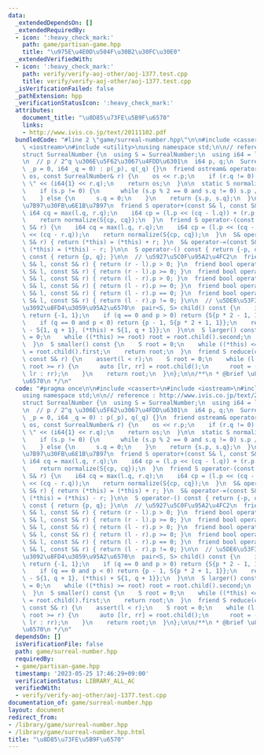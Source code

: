 ```yaml
---
data:
  _extendedDependsOn: []
  _extendedRequiredBy:
  - icon: ':heavy_check_mark:'
    path: game/partisan-game.hpp
    title: "\u975E\u4E0D\u504F\u30B2\u30FC\u30E0"
  _extendedVerifiedWith:
  - icon: ':heavy_check_mark:'
    path: verify/verify-aoj-other/aoj-1377.test.cpp
    title: verify/verify-aoj-other/aoj-1377.test.cpp
  _isVerificationFailed: false
  _pathExtension: hpp
  _verificationStatusIcon: ':heavy_check_mark:'
  attributes:
    document_title: "\u8D85\u73FE\u5B9F\u6570"
    links:
    - http://www.ivis.co.jp/text/20111102.pdf
  bundledCode: "#line 2 \"game/surreal-number.hpp\"\n\n#include <cassert>\n#include\
    \ <iostream>\n#include <utility>\nusing namespace std;\n\n// reference : http://www.ivis.co.jp/text/20111102.pdf\n\
    struct SurrealNumber {\n  using S = SurrealNumber;\n  using i64 = long long;\n\
    \n  // p / 2^q \u306E\u5F62\u3067\u4FDD\u6301\n  i64 p, q;\n  SurrealNumber(i64\
    \ _p = 0, i64 _q = 0) : p(_p), q(_q) {}\n  friend ostream& operator<<(ostream&\
    \ os, const SurrealNumber& r) {\n    os << r.p;\n    if (r.q != 0) os << \" /\
    \ \" << (i64{1} << r.q);\n    return os;\n  }\n\n  static S normalize(S s) {\n\
    \    if (s.p != 0) {\n      while (s.p % 2 == 0 and s.q != 0) s.p /= 2, s.q--;\n\
    \    } else {\n      s.q = 0;\n    }\n    return {s.p, s.q};\n  }\n\n  // \u52A0\
    \u7B97\u30FB\u6E1B\u7B97\n  friend S operator+(const S& l, const S& r) {\n   \
    \ i64 cq = max(l.q, r.q);\n    i64 cp = (l.p << (cq - l.q)) + (r.p << (cq - r.q));\n\
    \    return normalize(S{cp, cq});\n  }\n  friend S operator-(const S& l, const\
    \ S& r) {\n    i64 cq = max(l.q, r.q);\n    i64 cp = (l.p << (cq - l.q)) - (r.p\
    \ << (cq - r.q));\n    return normalize(S{cp, cq});\n  }\n  S& operator+=(const\
    \ S& r) { return (*this) = (*this) + r; }\n  S& operator-=(const S& r) { return\
    \ (*this) = (*this) - r; }\n\n  S operator-() const { return {-p, q}; }\n  S operator+()\
    \ const { return {p, q}; }\n\n  // \u5927\u5C0F\u95A2\u4FC2\n  friend bool operator<(const\
    \ S& l, const S& r) { return (r - l).p > 0; }\n  friend bool operator<=(const\
    \ S& l, const S& r) { return (r - l).p >= 0; }\n  friend bool operator>(const\
    \ S& l, const S& r) { return (l - r).p > 0; }\n  friend bool operator>=(const\
    \ S& l, const S& r) { return (l - r).p >= 0; }\n  friend bool operator==(const\
    \ S& l, const S& r) { return (l - r).p == 0; }\n  friend bool operator!=(const\
    \ S& l, const S& r) { return (l - r).p != 0; }\n\n  // \u5DE6\u53F3\u306E\u5B50\
    \u3092\u8FD4\u3059\u95A2\u6570\n  pair<S, S> child() const {\n    if (p == 0)\
    \ return {-1, 1};\n    if (q == 0 and p > 0) return {S{p * 2 - 1, 1}, p + 1};\n\
    \    if (q == 0 and p < 0) return {p - 1, S{p * 2 + 1, 1}};\n    return {(*this)\
    \ - S{1, q + 1}, (*this) + S{1, q + 1}};\n  }\n\n  S larger() const {\n    S root\
    \ = 0;\n    while ((*this) >= root) root = root.child().second;\n    return root;\n\
    \  }\n  S smaller() const {\n    S root = 0;\n    while ((*this) <= root) root\
    \ = root.child().first;\n    return root;\n  }\n  friend S reduce(const S& l,\
    \ const S& r) {\n    assert(l < r);\n    S root = 0;\n    while (l >= root or\
    \ root >= r) {\n      auto [lr, rr] = root.child();\n      root = (r <= root ?\
    \ lr : rr);\n    }\n    return root;\n  }\n};\n\n/**\n * @brief \u8D85\u73FE\u5B9F\
    \u6570\n */\n"
  code: "#pragma once\n\n#include <cassert>\n#include <iostream>\n#include <utility>\n\
    using namespace std;\n\n// reference : http://www.ivis.co.jp/text/20111102.pdf\n\
    struct SurrealNumber {\n  using S = SurrealNumber;\n  using i64 = long long;\n\
    \n  // p / 2^q \u306E\u5F62\u3067\u4FDD\u6301\n  i64 p, q;\n  SurrealNumber(i64\
    \ _p = 0, i64 _q = 0) : p(_p), q(_q) {}\n  friend ostream& operator<<(ostream&\
    \ os, const SurrealNumber& r) {\n    os << r.p;\n    if (r.q != 0) os << \" /\
    \ \" << (i64{1} << r.q);\n    return os;\n  }\n\n  static S normalize(S s) {\n\
    \    if (s.p != 0) {\n      while (s.p % 2 == 0 and s.q != 0) s.p /= 2, s.q--;\n\
    \    } else {\n      s.q = 0;\n    }\n    return {s.p, s.q};\n  }\n\n  // \u52A0\
    \u7B97\u30FB\u6E1B\u7B97\n  friend S operator+(const S& l, const S& r) {\n   \
    \ i64 cq = max(l.q, r.q);\n    i64 cp = (l.p << (cq - l.q)) + (r.p << (cq - r.q));\n\
    \    return normalize(S{cp, cq});\n  }\n  friend S operator-(const S& l, const\
    \ S& r) {\n    i64 cq = max(l.q, r.q);\n    i64 cp = (l.p << (cq - l.q)) - (r.p\
    \ << (cq - r.q));\n    return normalize(S{cp, cq});\n  }\n  S& operator+=(const\
    \ S& r) { return (*this) = (*this) + r; }\n  S& operator-=(const S& r) { return\
    \ (*this) = (*this) - r; }\n\n  S operator-() const { return {-p, q}; }\n  S operator+()\
    \ const { return {p, q}; }\n\n  // \u5927\u5C0F\u95A2\u4FC2\n  friend bool operator<(const\
    \ S& l, const S& r) { return (r - l).p > 0; }\n  friend bool operator<=(const\
    \ S& l, const S& r) { return (r - l).p >= 0; }\n  friend bool operator>(const\
    \ S& l, const S& r) { return (l - r).p > 0; }\n  friend bool operator>=(const\
    \ S& l, const S& r) { return (l - r).p >= 0; }\n  friend bool operator==(const\
    \ S& l, const S& r) { return (l - r).p == 0; }\n  friend bool operator!=(const\
    \ S& l, const S& r) { return (l - r).p != 0; }\n\n  // \u5DE6\u53F3\u306E\u5B50\
    \u3092\u8FD4\u3059\u95A2\u6570\n  pair<S, S> child() const {\n    if (p == 0)\
    \ return {-1, 1};\n    if (q == 0 and p > 0) return {S{p * 2 - 1, 1}, p + 1};\n\
    \    if (q == 0 and p < 0) return {p - 1, S{p * 2 + 1, 1}};\n    return {(*this)\
    \ - S{1, q + 1}, (*this) + S{1, q + 1}};\n  }\n\n  S larger() const {\n    S root\
    \ = 0;\n    while ((*this) >= root) root = root.child().second;\n    return root;\n\
    \  }\n  S smaller() const {\n    S root = 0;\n    while ((*this) <= root) root\
    \ = root.child().first;\n    return root;\n  }\n  friend S reduce(const S& l,\
    \ const S& r) {\n    assert(l < r);\n    S root = 0;\n    while (l >= root or\
    \ root >= r) {\n      auto [lr, rr] = root.child();\n      root = (r <= root ?\
    \ lr : rr);\n    }\n    return root;\n  }\n};\n\n/**\n * @brief \u8D85\u73FE\u5B9F\
    \u6570\n */\n"
  dependsOn: []
  isVerificationFile: false
  path: game/surreal-number.hpp
  requiredBy:
  - game/partisan-game.hpp
  timestamp: '2023-05-25 17:46:29+09:00'
  verificationStatus: LIBRARY_ALL_AC
  verifiedWith:
  - verify/verify-aoj-other/aoj-1377.test.cpp
documentation_of: game/surreal-number.hpp
layout: document
redirect_from:
- /library/game/surreal-number.hpp
- /library/game/surreal-number.hpp.html
title: "\u8D85\u73FE\u5B9F\u6570"
---
```

